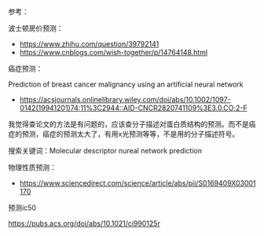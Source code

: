 参考：

波士顿房价预测：

- https://www.zhihu.com/question/39792141
- https://www.cnblogs.com/wish-together/p/14764148.html

癌症预测：

Prediction of breast cancer malignancy using an artificial neural network

- https://acsjournals.onlinelibrary.wiley.com/doi/abs/10.1002/1097-0142(19941201)74:11%3C2944::AID-CNCR2820741109%3E3.0.CO;2-F

我觉得查论文的方法是有问题的，应该查分子描述对蛋白质结构的预测。而不是癌症的预测，癌症的预测太大了，有用x光预测等等，不是用的分子描述符号。

搜索关键词：Molecular descriptor nureal network prediction

物理性质预测：

- https://www.sciencedirect.com/science/article/abs/pii/S0169409X03001170



预测ic50

https://pubs.acs.org/doi/abs/10.1021/ci990125r